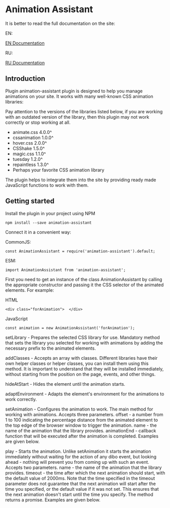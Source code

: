 # Animation Assistant

It is better to read the full documentation on the site:

EN:

<a href="https://denislopatin.github.io/Animation-Assistant-documentation/en-index.html">EN Documentation</a>

RU:

<a href="https://denislopatin.github.io/Animation-Assistant-documentation/ru-index.html">RU Documentation</a>

## Introduction

Plugin animation-assistant plugin is designed to help you manage animations on your site. It works with many well-known CSS animation libraries:

Pay attention to the versions of the libraries listed below, if you are working with an outdated version of the library, then this plugin may not work correctly or stop working at all.

* animate.css 4.0.0^
* cssanimation 1.0.0^
* hover.css 2.0.0^
* CSShake 1.5.0^
* magic.css 1.1.0^
* tuesday 1.2.0^
* repaintless 1.3.0^
* Perhaps your favorite CSS animation library

The plugin helps to integrate them into the site by providing ready made JavaScript functions to work with them.

## Getting started

Install the plugin in your project using NPM

    npm install --save animation-assistant
    
Connect it in a convenient way:

CommonJS:

    const AnimationAssistant = require('animation-assistant').default;
    
ESM:

    import AnimationAssistant from 'animation-assistant';
    
First you need to get an instance of the class AnimationAssistant by calling the appropriate constructor and passing it the CSS selector of the animated elements. For example:

HTML

    <div class="forAnimation">  </div>
    
JavaScript

    const animation = new AnimationAssistant('forAnimation');
    
setLibrary - Prepares the selected CSS library for use. Mandatory method that sets the library you selected for working with animations by adding the necessary prefix to the animated elements.

addClasses - Accepts an array with classes. Different libraries have their own helper classes or helper classes, you can install them using this method. It is important to understand that they will be installed immediately, without starting from the position on the page, events, and other things.

hideAtStart - Hides the element until the animation starts.

adaptEnvironment - Adapts the element's environment for the animations to work correctly.

setAnimation - Configures the animation to work. The main method for working with animations. Accepts three parameters. offset - a number from 1 to 100 indicating the percentage distance from the animated element to the top edge of the browser window to trigger the animation. name - the name of the animation that the library provides. animationEnd - callback function that will be executed after the animation is completed. Examples are given below.

play - Starts the animation. Unlike setAnimation it starts the animation immediately without waiting for the action of any dibo event, but looking ahead - nothing will prevent you from coming up with such an event. Accepts two parameters. name - the name of the animation that the library provides. timeout - the time after which the next animation should start, with the default value of 2000ms. Note that the time specified in the timeout parameter does not guarantee that the next animation will start after the time you specified, or the default value if it was not set. This ensures that the next animation doesn't start until the time you specify. The method returns a promise. Examples are given below.
